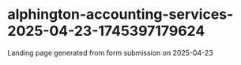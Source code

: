 # alphington-accounting-services-2025-04-23-1745397179624
Landing page generated from form submission on 2025-04-23
